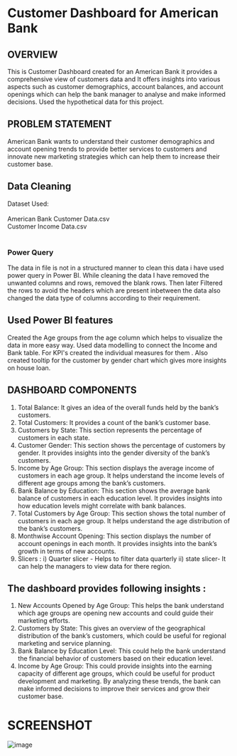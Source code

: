 # Customer Dashboard for American Bank 
## OVERVIEW
This is Customer Dashboard created for an American Bank it provides a comprehensive view of customers data and It offers insights into various aspects such as customer demographics, account balances, and account openings which can help the bank manager to analyse and make informed decisions. Used the hypothetical data for this project.

## PROBLEM STATEMENT
American Bank wants to understand their customer demographics and account opening trends to provide better services to customers and innovate new marketing strategies which can help them to increase their customer base.

## Data Cleaning 
Dataset Used: <br><br>
American Bank Customer Data.csv <br>
Customer Income Data.csv
<br><br>
### Power Query
The data in file is not in a structured manner to clean this data i have used power query in Power BI. While cleaning the data I have removed the unwanted columns and rows, removed the blank rows. Then later Filtered the rows to avoid the headers which are present inbetween the data also changed the data type of columns according to their requirement.
<br>
## Used Power BI features
Created the Age groups from the age column which helps to visualize the data in more easy way. Used data modelling to connect the Income and Bank table. For KPI's created the individual measures for them . Also created tooltip for the customer by gender chart which gives more insights on house loan. 
 

## DASHBOARD COMPONENTS
1.	Total Balance: It gives an idea of the overall funds held by the bank’s customers.
2.	Total Customers: It provides a count of the bank’s customer base.
3.	Customers by State: This section represents the percentage of customers in each state.
4.	Customer Gender: This section shows the percentage of customers by gender. It provides insights into the gender diversity of the bank’s customers.
5.	Income by Age Group: This section displays the average income of customers in each age group. It helps understand the income levels of different age groups among the bank’s customers.
6.	Bank Balance by Education: This section shows the average bank balance of customers in each education level. It provides insights into how education levels might correlate with bank balances.
7.	Total Customers by Age Group: This section shows the total number of customers in each age group. It helps understand the age distribution of the bank’s customers.
8.	Monthwise Account Opening: This section displays the number of account openings in each month. It provides insights into the bank’s growth in terms of new accounts.
9. Slicers : i) Quarter slicer - Helps to filter data quarterly ii) state slicer- It can help the managers to view data for there region.

## The dashboard provides following insights :
1.	New Accounts Opened by Age Group: This helps the bank understand which age groups are opening new accounts and could guide their marketing efforts.
2.	Customers by State: This gives an overview of the geographical distribution of the bank’s customers, which could be useful for regional marketing and service planning.
3.	Bank Balance by Education Level: This could help the bank understand the financial behavior of customers based on their education level.
4.	Income by Age Group: This could provide insights into the earning capacity of different age groups, which could be useful for product development and marketing.
By analyzing these trends, the bank can make informed decisions to improve their services and grow their customer base.

# SCREENSHOT

![image](https://github.com/vs-dataanalyst/Customer-Dashboard-for-American-Bank/assets/151951492/4025e75c-ae24-4f7e-af86-ba3b2f125ba3)




